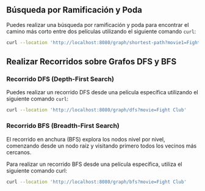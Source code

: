 ## Búsqueda por Ramificación y Poda

Puedes realizar una búsqueda por ramificación y poda para encontrar el camino más corto entre dos películas utilizando el siguiente comando `curl`:

```bash
curl --location 'http://localhost:8080/graph/shortest-path?movie1=Fight Club&movie2=Inglorious Basterds'
```


## Realizar Recorridos sobre Grafos DFS y BFS

###  Recorrido DFS (Depth-First Search)
Puedes realizar un recorrido DFS desde una película específica utilizando el siguiente comando `curl`:

```bash
curl --location 'http://localhost:8080/graph/dfs?movie=Fight Club'
```

### Recorrido BFS (Breadth-First Search)
El recorrido en anchura (BFS) explora los nodos nivel por nivel, comenzando desde un nodo raíz y visitando primero todos los vecinos más cercanos.

Para realizar un recorrido BFS desde una película específica, utiliza el siguiente comando curl:

```bash
curl --location 'http://localhost:8080/graph/bfs?movie=Fight Club'
```